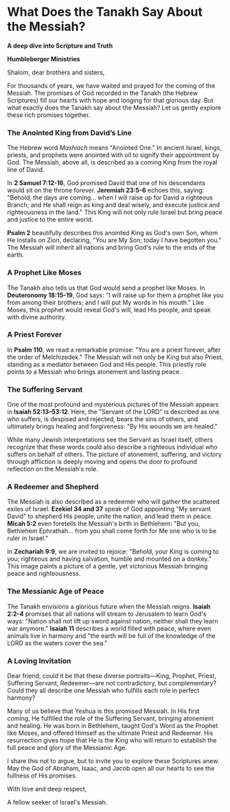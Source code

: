 # What Does the Tanakh Say About the Messiah?

**A deep dive into Scripture and Truth**

**Humbleberger Ministries**

Shalom, dear brothers and sisters,

For thousands of years, we have waited and prayed for the coming of the Messiah. The promises of God recorded in the Tanakh (the Hebrew Scriptures) fill our hearts with hope and longing for that glorious day. But what exactly does the Tanakh say about the Messiah? Let us gently explore these rich promises together.

### The Anointed King from David’s Line

The Hebrew word *Mashiach* means "Anointed One." In ancient Israel, kings, priests, and prophets were anointed with oil to signify their appointment by God. The Messiah, above all, is described as a coming King from the royal line of David.

In **2 Samuel 7:12-16**, God promised David that one of his descendants would sit on the throne forever. **Jeremiah 23:5-6** echoes this, saying: "Behold, the days are coming... when I will raise up for David a righteous Branch; and He shall reign as king and deal wisely, and execute justice and righteousness in the land." This King will not only rule Israel but bring peace and justice to the entire world.

**Psalm 2** beautifully describes this anointed King as God's own Son, whom He installs on Zion, declaring, "You are My Son; today I have begotten you." The Messiah will inherit all nations and bring God's rule to the ends of the earth.

### A Prophet Like Moses

The Tanakh also tells us that God would send a prophet like Moses. In **Deuteronomy 18:15-19**, God says: "I will raise up for them a prophet like you from among their brothers; and I will put My words in his mouth." Like Moses, this prophet would reveal God's will, lead His people, and speak with divine authority.

### A Priest Forever

In **Psalm 110**, we read a remarkable promise: "You are a priest forever, after the order of Melchizedek." The Messiah will not only be King but also Priest, standing as a mediator between God and His people. This priestly role points to a Messiah who brings atonement and lasting peace.

### The Suffering Servant

One of the most profound and mysterious pictures of the Messiah appears in **Isaiah 52:13–53:12**. Here, the "Servant of the LORD" is described as one who suffers, is despised and rejected, bears the sins of others, and ultimately brings healing and forgiveness: "By His wounds we are healed."

While many Jewish interpretations see the Servant as Israel itself, others recognize that these words could also describe a righteous individual who suffers on behalf of others. The picture of atonement, suffering, and victory through affliction is deeply moving and opens the door to profound reflection on the Messiah's role.

### A Redeemer and Shepherd

The Messiah is also described as a redeemer who will gather the scattered exiles of Israel. **Ezekiel 34 and 37** speak of God appointing "My servant David" to shepherd His people, unite the nation, and lead them in peace. **Micah 5:2** even foretells the Messiah's birth in Bethlehem: "But you, Bethlehem Ephrathah... from you shall come forth for Me one who is to be ruler in Israel."

In **Zechariah 9:9**, we are invited to rejoice: "Behold, your King is coming to you; righteous and having salvation, humble and mounted on a donkey." This image paints a picture of a gentle, yet victorious Messiah bringing peace and righteousness.

### The Messianic Age of Peace

The Tanakh envisions a glorious future when the Messiah reigns. **Isaiah 2:2-4** promises that all nations will stream to Jerusalem to learn God's ways: "Nation shall not lift up sword against nation, neither shall they learn war anymore." **Isaiah 11** describes a world filled with peace, where even animals live in harmony and "the earth will be full of the knowledge of the LORD as the waters cover the sea."

### A Loving Invitation

Dear friend, could it be that these diverse portraits—King, Prophet, Priest, Suffering Servant, Redeemer—are not contradictory, but complementary? Could they all describe one Messiah who fulfills each role in perfect harmony?

Many of us believe that Yeshua is this promised Messiah. In His first coming, He fulfilled the role of the Suffering Servant, bringing atonement and healing. He was born in Bethlehem, taught God's Word as the Prophet like Moses, and offered Himself as the ultimate Priest and Redeemer. His resurrection gives hope that He is the King who will return to establish the full peace and glory of the Messianic Age.

I share this not to argue, but to invite you to explore these Scriptures anew. May the God of Abraham, Isaac, and Jacob open all our hearts to see the fullness of His promises.

With love and deep respect,

A fellow seeker of Israel's Messiah.

